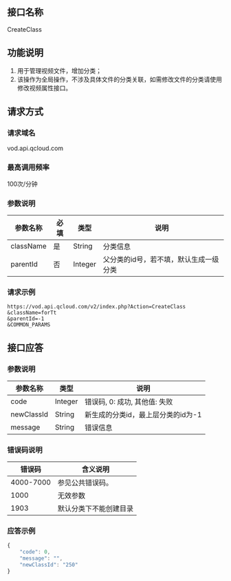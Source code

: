 ## 接口名称
CreateClass

## 功能说明
1. 用于管理视频文件，增加分类；
2. 该操作为全局操作，不涉及具体文件的分类关联，如需修改文件的分类请使用修改视频属性接口。

## 请求方式

### 请求域名
vod.api.qcloud.com

### 最高调用频率
100次/分钟

### 参数说明
| 参数名称 | 必填 | 类型 | 说明 |
|---------|---------|---------|---------|
| className | 是 | String | 分类信息 |
| parentId | 否 | Integer | 父分类的id号，若不填，默认生成一级分类 |

### 请求示例
```
https://vod.api.qcloud.com/v2/index.php?Action=CreateClass
&className=forTt
&parentId=-1
&COMMON_PARAMS
```
## 接口应答

### 参数说明
| 参数名称 | 类型 | 说明 |
|---------|---------|---------|
| code | Integer | 错误码, 0: 成功, 其他值: 失败 |
| newClassId | String | 新生成的分类id，最上层分类的id为-1 |
| message | String | 错误信息 |

### 错误码说明
| 错误码 | 含义说明|
|---------|---------|
| 4000-7000 | 参见公共错误码。  |
| 1000 | 无效参数  |
| 1903 | 默认分类下不能创建目录 |

### 应答示例
```javascript
{
    "code": 0,
    "message": "",
    "newClassId": "250"
}
```
